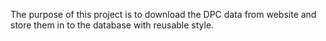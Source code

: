 The purpose of this project is to download the DPC data from website and store them in to the database with reusable style.

